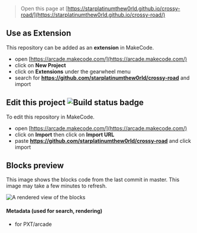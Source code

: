  


> Open this page at [https://starplatinumthew0rld.github.io/crossy-road/](https://starplatinumthew0rld.github.io/crossy-road/)

## Use as Extension

This repository can be added as an **extension** in MakeCode.

* open [https://arcade.makecode.com/](https://arcade.makecode.com/)
* click on **New Project**
* click on **Extensions** under the gearwheel menu
* search for **https://github.com/starplatinumthew0rld/crossy-road** and import

## Edit this project ![Build status badge](https://github.com/starplatinumthew0rld/crossy-road/workflows/MakeCode/badge.svg)

To edit this repository in MakeCode.

* open [https://arcade.makecode.com/](https://arcade.makecode.com/)
* click on **Import** then click on **Import URL**
* paste **https://github.com/starplatinumthew0rld/crossy-road** and click import

## Blocks preview

This image shows the blocks code from the last commit in master.
This image may take a few minutes to refresh.

![A rendered view of the blocks](https://github.com/starplatinumthew0rld/crossy-road/raw/master/.github/makecode/blocks.png)

#### Metadata (used for search, rendering)

* for PXT/arcade
<script src="https://makecode.com/gh-pages-embed.js"></script><script>makeCodeRender("{{ site.makecode.home_url }}", "{{ site.github.owner_name }}/{{ site.github.repository_name }}");</script>

